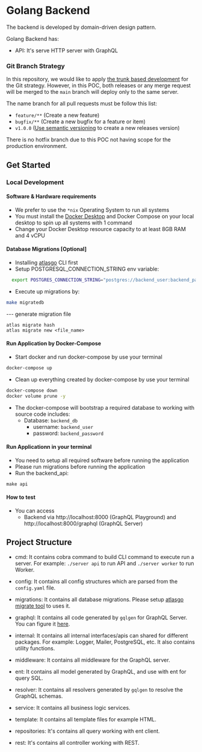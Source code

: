 # Golang Backend

The backend is developed by domain-driven design pattern.

Golang Backend has:
- API: It's serve HTTP server with GraphQL

### Git Branch Strategy

In this repository, we would like to apply [the trunk based development](https://trunkbaseddevelopment.com) for the Git strategy. However, in this POC, both releases or any merge request will be merged to the `main` branch will deploy only to the same server.

The name branch for all pull requests must be follow this list:
- `feature/**` (Create a new feature)
- `bugfix/**` (Create a new bugfix for a feature or item)
- `v1.0.0` ([Use semantic versioning](https://semver.org/) to create a new releases version)

There is no hotfix branch due to this POC not having scope for the production environment.


## Get Started
### Local Development

#### Software & Hardware requirements

  - We prefer to use the `*nix` Operating System to run all systems
  - You must install the [Docker Desktop](https://www.docker.com/products/docker-desktop/) and Docker Compose on your local desktop to spin up all systems with 1 command
  - Change your Docker Desktop resource capacity to at least 8GB RAM and 4 vCPU

#### Database Migrations [Optional]
  - Installing [atlasgo](https://atlasgo.io/integrations/go-api#installation) CLI first
  - Setup POSTGRESQL_CONNECTION_STRING env variable:
  ```bash
    export POSTGRES_CONNECTION_STRING="postgres://backend_user:backend_password@localhost:5432/backend_db?sslmode=disable"
  ```
  - Execute up migrations by:
  ```bash
  make migratedb
  ```
  --- generate migration file
  ```
  atlas migrate hash
  atlas migrate new <file_name>
  ```

#### Run Application by Docker-Compose

  - Start docker and run docker-compose by use your terminal

  ```bash
  docker-compose up
  ```

  - Clean up everything created by docker-compose by use your terminal

  ```bash
  docker-compose down
  docker volume prune -y
  ```

  - The docker-compose will bootstrap a required database to working with source code includes:
    - Database: `backend_db`
      - username: `backend_user`
      - password: `backend_password`

#### Run Applicationn in your terminal

  - You need to setup all required software before running the application
  - Please run migrations before running the application
  - Run the backend_api:

  ```make
  make api
  ```

#### How to test
  - You can access
    - Backend via http://localhost:8000 (GraphQL Playground) and http://localhost:8000/graphql (GraphQL Server)


## Project Structure
- cmd: It contains cobra command to build CLI command to execute run a server. For example: `./server api` to run API and `./server worker` to run Worker.

- config: It contains all config structures which are parsed from the `config.yaml` file.

- migrations: It contains all database migrations. Please setup [atlasgo migrate tool](https://atlasgo.io/integrations/go-api#installation) to uses it.

- graphql: It contains all code generated by `gqlgen` for GraphQL Server. You can figure it [here](https://github.com/99designs/gqlgen).

- internal: It contains all internal interfaces/apis can shared for different packages. For example: Logger, Mailer, PostgreSQL, etc. It also contains utility functions.

- middleware: It contains all middleware for the GraphQL server.

- ent: It contains all model generated by GraphQL, and use with ent for query SQL.

- resolver: It contains all resolvers generated by `gqlgen` to resolve the GraphQL schemas.

- service: It contains all business logic services.

- template: It contains all template files for example HTML.

- repositories: It's contains all query working with ent client.

- rest: It's contains all controller working with REST.
